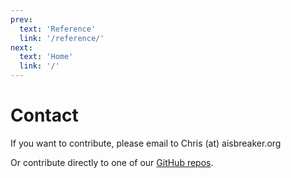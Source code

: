 ```yaml
---
prev:
  text: 'Reference'
  link: '/reference/'
next:
  text: 'Home'
  link: '/'
---
```


Contact
=======

If you want to contribute, please email to
Chris (at) aisbreaker.org

Or contribute directly to one of our [GitHub repos](https://github.com/aisbreaker/).
